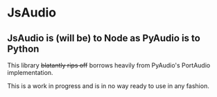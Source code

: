 # JsAudio

## JsAudio is (will be) to Node as PyAudio is to Python

This library ~~blatantly rips off~~ borrows heavily from PyAudio's
PortAudio implementation.

This is a work in progress and is in no way ready to use in any fashion.
